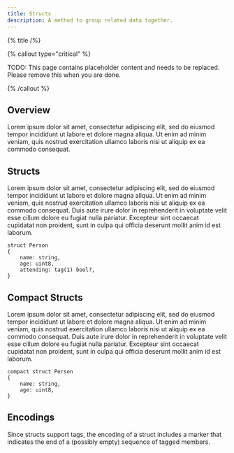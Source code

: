 ```yaml
---
title: Structs
description: A method to group related data together.
---
```


{% title /%}

{% callout type="critical" %}

TODO: This page contains placeholder content and needs to be replaced. Please remove this when you are done.

{% /callout %}

## Overview

Lorem ipsum dolor sit amet, consectetur adipiscing elit, sed do eiusmod tempor incididunt ut labore et dolore magna
aliqua. Ut enim ad minim veniam, quis nostrud exercitation ullamco laboris nisi ut aliquip ex ea commodo consequat.

## Structs

Lorem ipsum dolor sit amet, consectetur adipiscing elit, sed do eiusmod tempor incididunt ut labore et dolore magna
aliqua. Ut enim ad minim veniam, quis nostrud exercitation ullamco laboris nisi ut aliquip ex ea commodo consequat.
Duis aute irure dolor in reprehenderit in voluptate velit esse cillum dolore eu fugiat nulla pariatur. Excepteur sint
occaecat cupidatat non proident, sunt in culpa qui officia deserunt mollit anim id est laborum.

```slice
struct Person
{
    name: string,
    age: uint8,
    attending: tag(1) bool?,
}
```

## Compact Structs

Lorem ipsum dolor sit amet, consectetur adipiscing elit, sed do eiusmod tempor incididunt ut labore et dolore magna
aliqua. Ut enim ad minim veniam, quis nostrud exercitation ullamco laboris nisi ut aliquip ex ea commodo consequat.
Duis aute irure dolor in reprehenderit in voluptate velit esse cillum dolore eu fugiat nulla pariatur. Excepteur sint
occaecat cupidatat non proident, sunt in culpa qui officia deserunt mollit anim id est laborum.

```slice
compact struct Person
{
    name: string,
    age: uint8,
}
```

## Encodings

Since structs support tags, the encoding of a struct includes a marker that indicates the end of a (possibly empty)
sequence of tagged members.
